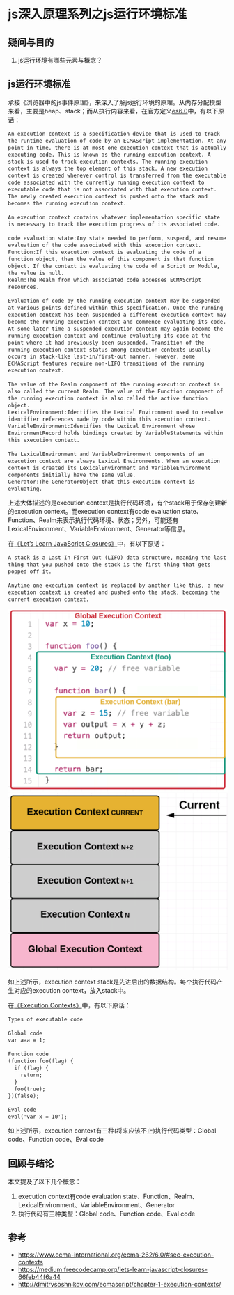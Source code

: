 # js深入原理系列之js运行环境标准

## 疑问与目的

1. js运行环境有哪些元素与概念？

## js运行环境标准

承接《浏览器中的js事件原理》，来深入了解js运行环境的原理。从内存分配模型来看，主要是heap、stack；而从执行内容来看，在官方定义[es6.0](https://www.ecma-international.org/ecma-262/6.0/#sec-execution-contexts)中，有以下原话：
```
An execution context is a specification device that is used to track the runtime evaluation of code by an ECMAScript implementation. At any point in time, there is at most one execution context that is actually executing code. This is known as the running execution context. A stack is used to track execution contexts. The running execution context is always the top element of this stack. A new execution context is created whenever control is transferred from the executable code associated with the currently running execution context to executable code that is not associated with that execution context. The newly created execution context is pushed onto the stack and becomes the running execution context.

An execution context contains whatever implementation specific state is necessary to track the execution progress of its associated code. 

code evaluation state:Any state needed to perform, suspend, and resume evaluation of the code associated with this execution context.
Function:If this execution context is evaluating the code of a function object, then the value of this component is that function object. If the context is evaluating the code of a Script or Module, the value is null.
Realm:The Realm from which associated code accesses ECMAScript resources.

Evaluation of code by the running execution context may be suspended at various points defined within this specification. Once the running execution context has been suspended a different execution context may become the running execution context and commence evaluating its code. At some later time a suspended execution context may again become the running execution context and continue evaluating its code at the point where it had previously been suspended. Transition of the running execution context status among execution contexts usually occurs in stack-like last-in/first-out manner. However, some ECMAScript features require non-LIFO transitions of the running execution context.

The value of the Realm component of the running execution context is also called the current Realm. The value of the Function component of the running execution context is also called the active function object.
LexicalEnvironment:Identifies the Lexical Environment used to resolve identifier references made by code within this execution context.
VariableEnvironment:Identifies the Lexical Environment whose EnvironmentRecord holds bindings created by VariableStatements within this execution context.

The LexicalEnvironment and VariableEnvironment components of an execution context are always Lexical Environments. When an execution context is created its LexicalEnvironment and VariableEnvironment components initially have the same value.
Generator:The GeneratorObject that this execution context is evaluating.
```
上述大体描述的是execution context是执行代码环境，有个stack用于保存创建新的execution context。而execution context有code evaluation state、Function、Realm来表示执行代码环境、状态；另外，可能还有LexicalEnvironment、VariableEnvironment、Generator等信息。

在[《Let’s Learn JavaScript Closures》](https://medium.freecodecamp.org/lets-learn-javascript-closures-66feb44f6a44)中，有以下原话：
```
A stack is a Last In First Out (LIFO) data structure, meaning the last thing that you pushed onto the stack is the first thing that gets popped off it. 

Anytime one execution context is replaced by another like this, a new execution context is created and pushed onto the stack, becoming the current execution context.
```
![](images/ec1.png)
![](images/ec2.png)

如上述所示，execution context stack是先进后出的数据结构。每个执行代码产生对应的execution context，放入stack中。

在[《Execution Contexts》](http://dmitrysoshnikov.com/ecmascript/chapter-1-execution-contexts/)中，有以下原话：
```
Types of executable code

Global code
var aaa = 1;

Function code
(function foo(flag) {
  if (flag) {
    return;
  }
  foo(true);
})(false);

Eval code
eval('var x = 10');
```
如上述所示，execution context有三种(将来应该不止)执行代码类型：Global code、Function code、Eval code

## 回顾与结论
本文提及了以下几个概念：
1. execution context有code evaluation state、Function、Realm、LexicalEnvironment、VariableEnvironment、Generator
2. 执行代码有三种类型：Global code、Function code、Eval code


## 参考
+ https://www.ecma-international.org/ecma-262/6.0/#sec-execution-contexts
+ https://medium.freecodecamp.org/lets-learn-javascript-closures-66feb44f6a44
+ http://dmitrysoshnikov.com/ecmascript/chapter-1-execution-contexts/